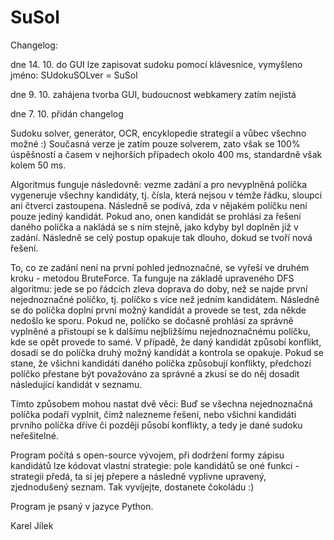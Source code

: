 SuSol
======

Changelog:

dne 14. 10. do GUI lze zapisovat sudoku pomocí klávesnice, vymyšleno jméno: SUdokuSOLver = SuSol

dne 9. 10. zahájena tvorba GUI, budoucnost webkamery zatím nejistá

dne 7. 10. přidán changelog







Sudoku solver, generátor, OCR, encyklopedie strategií a vůbec všechno možné :)
Současná verze je zatím pouze solverem, zato však se 100% úspěšností a časem v nejhorších případech okolo 400 ms, standardně však kolem 50 ms.

Algoritmus funguje následovně: vezme zadání a pro nevyplněná políčka vygeneruje všechny kandidáty, tj. čísla, která nejsou v témže řádku, sloupci ani čtverci zastoupena. Následně se podívá, zda v nějakém políčku není pouze jediný kandidát. Pokud ano, onen kandidát se prohlásí za řešení daného políčka a nakládá se s ním stejně, jako kdyby byl doplněn již v zadání. Následně se celý postup opakuje tak dlouho, dokud se tvoří nová řešení.

To, co ze zadání není na první pohled jednoznačné, se vyřeší ve druhém kroku - metodou BruteForce. Ta funguje na základě upraveného DFS algoritmu: jede se po řádcích zleva doprava do doby, než se najde první nejednoznačné políčko, tj. políčko s více než jedním kandidátem. Následně se do políčka doplní první možný kandidát a provede se test, zda někde nedošlo ke sporu. Pokud ne, políčko se dočasně prohlásí za správně vyplněné a přistoupí se k dalšímu nejbližšímu nejednoznačnému políčku, kde se opět provede to samé. V případě, že daný kandidát způsobí konflikt, dosadí se do políčka druhý možný kandidát a kontrola se opakuje. Pokud se stane, že všichni kandidáti daného políčka způsobují konflikty, předchozí políčko přestane být považováno za správné a zkusí se do něj dosadit následující kandidát v seznamu. 

Tímto způsobem mohou nastat dvě věci: Buď se všechna nejednoznačná políčka podaří vyplnit, čímž nalezneme řešení, nebo všichni kandidáti prvního políčka dříve či později působí konflikty, a tedy je dané sudoku neřešitelné.

Program počítá s open-source vývojem, při dodržení formy zápisu kandidátů lze kódovat vlastní strategie: pole kandidátů se oné funkci - strategii předá, ta si jej přepere a následně vyplivne upravený, zjednodušený seznam. Tak vyvíjejte, dostanete čokoládu :)


Program je psaný v jazyce Python.


Karel Jílek
